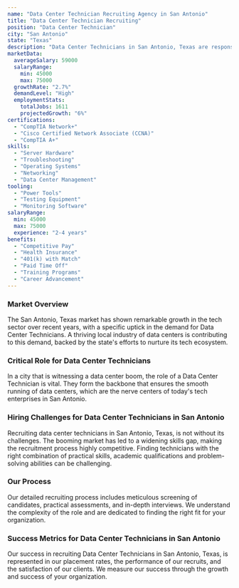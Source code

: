 ```yaml
---
name: "Data Center Technician Recruiting Agency in San Antonio"
title: "Data Center Technician Recruiting"
position: "Data Center Technician"
city: "San Antonio"
state: "Texas"
description: "Data Center Technicians in San Antonio, Texas are responsible for the day-to-day operations and maintenance of data center servers and network equipment."
marketData:
  averageSalary: 59000
  salaryRange:
    min: 45000
    max: 75000
  growthRate: "2.7%"
  demandLevel: "High"
  employmentStats:
    totalJobs: 1611
    projectedGrowth: "6%"
certifications:
  - "CompTIA Network+"
  - "Cisco Certified Network Associate (CCNA)"
  - "CompTIA A+"
skills:
  - "Server Hardware"
  - "Troubleshooting"
  - "Operating Systems"
  - "Networking"
  - "Data Center Management"
tooling:
  - "Power Tools"
  - "Testing Equipment"
  - "Monitoring Software"
salaryRange:
  min: 45000
  max: 75000
  experience: "2-4 years"
benefits:
  - "Competitive Pay"
  - "Health Insurance"
  - "401(k) with Match"
  - "Paid Time Off"
  - "Training Programs"
  - "Career Advancement"
---
```


### Market Overview
The San Antonio, Texas market has shown remarkable growth in the tech sector over recent years, with a specific uptick in the demand for Data Center Technicians. A thriving local industry of data centers is contributing to this demand, backed by the state's efforts to nurture its tech ecosystem.

### Critical Role for Data Center Technicians
In a city that is witnessing a data center boom, the role of a Data Center Technician is vital. They form the backbone that ensures the smooth running of data centers, which are the nerve centers of today's tech enterprises in San Antonio.

### Hiring Challenges for Data Center Technicians in San Antonio
Recruiting data center technicians in San Antonio, Texas, is not without its challenges. The booming market has led to a widening skills gap, making the recruitment process highly competitive. Finding technicians with the right combination of practical skills, academic qualifications and problem-solving abilities can be challenging.

### Our Process
Our detailed recruiting process includes meticulous screening of candidates, practical assessments, and in-depth interviews. We understand the complexity of the role and are dedicated to finding the right fit for your organization.

### Success Metrics for Data Center Technicians in San Antonio
Our success in recruiting Data Center Technicians in San Antonio, Texas, is represented in our placement rates, the performance of our recruits, and the satisfaction of our clients. We measure our success through the growth and success of your organization.